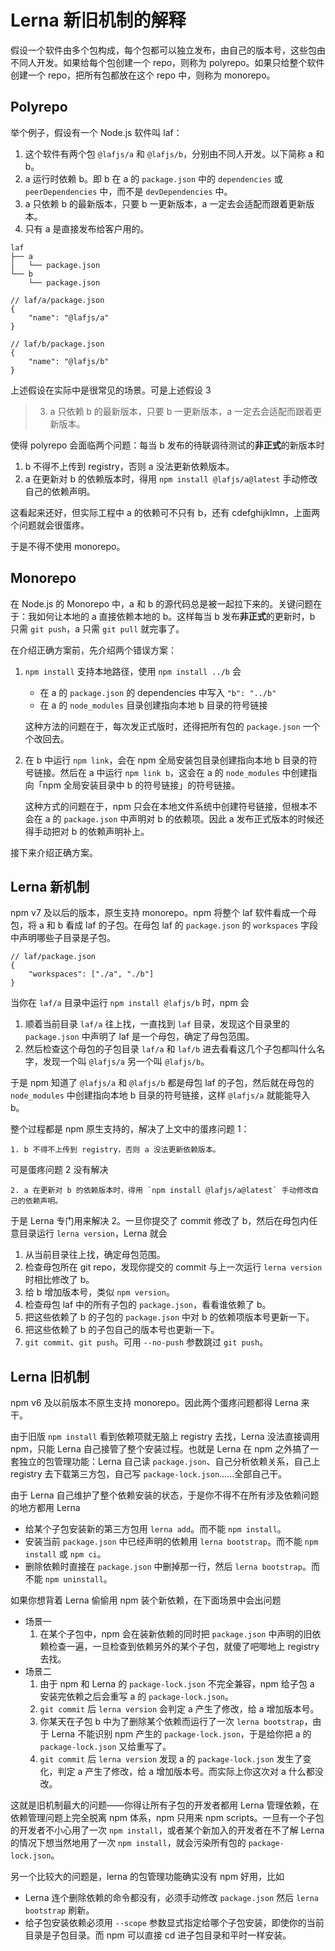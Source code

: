 # Lerna 新旧机制的解释

假设一个软件由多个包构成，每个包都可以独立发布，由自己的版本号，这些包由不同人开发。如果给每个包创建一个 repo，则称为 polyrepo。如果只给整个软件创建一个 repo，把所有包都放在这个 repo 中，则称为 monorepo。

## Polyrepo

举个例子，假设有一个 Node.js 软件叫 laf：

1. 这个软件有两个包 `@lafjs/a` 和 `@lafjs/b`，分别由不同人开发。以下简称 a 和 b。
1. a 运行时依赖 b。即 b 在 a 的 `package.json` 中的 `dependencies` 或 `peerDependencies` 中，而不是 `devDependencies` 中。
1. a 只依赖 b 的最新版本，只要 b 一更新版本，a 一定去会适配而跟着更新版本。
1. 只有 a 是直接发布给客户用的。

```
laf
├── a
│   └── package.json
└── b
    └── package.json
```

```jsonc
// laf/a/package.json
{
	"name": "@lafjs/a"
}
```


```jsonc
// laf/b/package.json
{
	"name": "@lafjs/b"
}
```

上述假设在实际中是很常见的场景。可是上述假设 3

> 3. a 只依赖 b 的最新版本，只要 b 一更新版本，a 一定去会适配而跟着更新版本。

使得 polyrepo 会面临两个问题：每当 b 发布的待联调待测试的**非正式**的新版本时

1. b 不得不上传到 registry，否则 a 没法更新依赖版本。
1. a 在更新对 b 的依赖版本时，得用 `npm install @lafjs/a@latest` 手动修改自己的依赖声明。

这看起来还好，但实际工程中 a 的依赖可不只有 b，还有 cdefghijklmn，上面两个问题就会很蛋疼。

于是不得不使用 monorepo。

## Monorepo

在 Node.js 的 Monorepo 中，a 和 b 的源代码总是被一起拉下来的。关键问题在于：我如何让本地的 a 直接依赖本地的 b。这样每当 b 发布**非正式**的更新时，b 只需 `git push`，a 只需 `git pull` 就完事了。

在介绍正确方案前，先介绍两个错误方案：

1. `npm install` 支持本地路径，使用 `npm install ../b` 会
	- 在 a 的 `package.json` 的 dependencies 中写入 `"b": "../b"`
	- 在 a 的 `node_modules` 目录创建指向本地 b 目录的符号链接

	这种方法的问题在于，每次发正式版时，还得把所有包的 `package.json` 一个个改回去。

1. 在 b 中运行 `npm link`，会在 npm 全局安装包目录创建指向本地 b 目录的符号链接。然后在 a 中运行 `npm link b`，这会在 a 的 `node_modules` 中创建指向「npm 全局安装目录中 b 的符号链接」的符号链接。

	这种方式的问题在于，npm 只会在本地文件系统中创建符号链接，但根本不会在 a 的 `package.json` 中声明对 b 的依赖项。因此 a 发布正式版本的时候还得手动把对 b 的依赖声明补上。

接下来介绍正确方案。

## Lerna 新机制

npm v7 及以后的版本，原生支持 monorepo。npm 将整个 laf 软件看成一个母包，将 a 和 b 看成 laf 的子包。在母包 laf 的 `package.json` 的 `workspaces` 字段中声明哪些子目录是子包。

```jsonc
// laf/package.json
{
	"workspaces": ["./a", "./b"]
}
```

当你在 `laf/a` 目录中运行 `npm install @lafjs/b` 时，npm 会

1. 顺着当前目录 `laf/a` 往上找，一直找到 `laf` 目录，发现这个目录里的 `package.json` 中声明了 laf 是一个母包，确定了母包范围。
1. 然后检查这个母包的子包目录 `laf/a` 和 `laf/b` 进去看看这几个子包都叫什么名字，发现一个叫 `@lafjs/a` 另一个叫 `@lafjs/b`。

于是 npm 知道了 `@lafjs/a` 和 `@lafjs/b` 都是母包 laf 的子包，然后就在母包的 `node_modules` 中创建指向本地 b 目录的符号链接，这样  `@lafjs/a` 就能能导入 b。

整个过程都是 npm 原生支持的，解决了上文中的蛋疼问题 1：

	1. b 不得不上传到 registry，否则 a 没法更新依赖版本。

可是蛋疼问题 2 没有解决

	2. a 在更新对 b 的依赖版本时，得用 `npm install @lafjs/a@latest` 手动修改自己的依赖声明。

于是 Lerna 专门用来解决 2。一旦你提交了 commit 修改了 b，然后在母包内任意目录运行 `lerna version`，Lerna 就会

1. 从当前目录往上找，确定母包范围。
1. 检查母包所在 git repo，发现你提交的 commit 与上一次运行 `lerna version` 时相比修改了 b。
1. 给 b 增加版本号，类似 `npm version`。
1. 检查母包 laf 中的所有子包的 `package.json`，看看谁依赖了 b。
1. 把这些依赖了 b 的子包的 `package.json` 中对 b 的依赖项版本号更新一下。
1. 把这些依赖了 b 的子包自己的版本号也更新一下。
1. `git commit`、`git push`。可用 `--no-push` 参数跳过 `git push`。

## Lerna 旧机制

npm v6 及以前版本不原生支持 monorepo。因此两个蛋疼问题都得 Lerna 来干。

由于旧版 `npm install` 看到依赖项就无脑上 registry 去找，Lerna 没法直接调用 npm，只能 Lerna 自己接管了整个安装过程。也就是 Lerna 在 npm 之外搞了一套独立的包管理功能：Lerna 自己读 `package.json`、自己分析依赖关系，自己上 registry 去下载第三方包，自己写 `package-lock.json`……全部自己干。

由于 Lerna 自己维护了整个依赖安装的状态，于是你不得不在所有涉及依赖问题的地方都用 Lerna

- 给某个子包安装新的第三方包用 `lerna add`。而不能 `npm install`。
- 安装当前 `package.json` 中已经声明的依赖用 `lerna bootstrap`。而不能 `npm install` 或 `npm ci`。
- 删除依赖时直接在 `package.json` 中删掉那一行，然后 `lerna bootstrap`。而不能 `npm uninstall`。

如果你想背着 Lerna 偷偷用 npm 装个新依赖，在下面场景中会出问题

- 场景一
	1. 在某个子包中，npm 会在装新依赖的同时把 `package.json` 中声明的旧依赖检查一遍，一旦检查到依赖另外的某个子包，就傻了吧唧地上 registry 去找。
- 场景二
	1. 由于 npm 和 Lerna 的 `package-lock.json` 不完全兼容，npm 给子包 a 安装完依赖之后会重写 a 的 `package-lock.json`。
	1. `git commit` 后 `lerna version` 会判定 a 产生了修改，给 a 增加版本号。
	1. 你某天在子包 b 中为了删除某个依赖而运行了一次 `lerna bootstrap`，由于 Lerna 不能识别 npm 产生的 `package-lock.json`，于是给你把 a 的 `package-lock.json` 又给重写了。
	1. `git commit` 后 `lerna version` 发现 a 的 `package-lock.json` 发生了变化，判定 a 产生了修改，给 a 增加版本号。而实际上你这次对 a 什么都没改。

这就是旧机制最大的问题——你得让所有子包的开发者都用 Lerna 管理依赖，在依赖管理问题上完全脱离 npm 体系，npm 只用来 npm scripts。一旦有一个子包的开发者不小心用了一次 `npm install`，或者某个新加入的开发者在不了解 Lerna 的情况下想当然地用了一次 `npm install`，就会污染所有包的 `package-lock.json`。

另一个比较大的问题是，lerna 的包管理功能确实没有 npm 好用，比如

- Lerna 连个删除依赖的命令都没有，必须手动修改 `package.json` 然后 `lerna bootstrap` 刷新。
- 给子包安装依赖必须用 `--scope` 参数显式指定给哪个子包安装，即使你的当前目录是子包目录。而 npm 可以直接 cd 进子包目录和平时一样安装。
